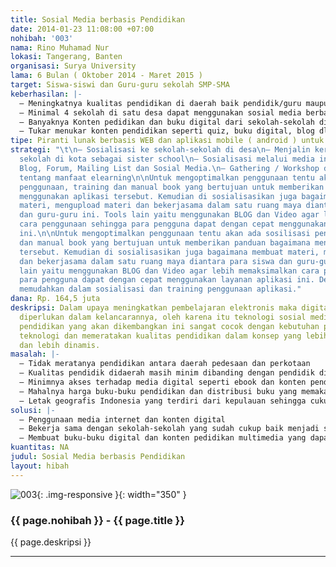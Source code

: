 ```yaml
---
title: Sosial Media berbasis Pendidikan
date: 2014-01-23 11:08:00 +07:00
nohibah: '003'
nama: Rino Muhamad Nur
lokasi: Tangerang, Banten
organisasi: Surya University
lama: 6 Bulan ( Oktober 2014 - Maret 2015 )
target: Siswa-siswi dan Guru-guru sekolah SMP-SMA
keberhasilan: |-
  – Meningkatnya kualitas pendidikan di daerah baik pendidik/guru maupun siswanya.
  – Minimal 4 sekolah di satu desa dapat menggunakan sosial media berbasis pendidikan ini
  – Banyaknya Konten pedidikan dan buku digital dari sekolah-sekolah di kota
  – Tukar menukar konten pendidikan seperti quiz, buku digital, blog dll antar sekolah
tipe: Piranti lunak berbasis WEB dan aplikasi mobile ( android ) untuk mendukungnya.
strategi: "\t\n– Sosialisasi ke sekolah-sekolah di desa\n– Menjalin kerjasama dengan
  sekolah di kota sebagai sister school\n– Sosialisasi melalui media internet seperti
  Blog, Forum, Mailing List dan Sosial Media.\n– Gathering / Workshop di sekolah-sekolah
  tentang manfaat elearning\n\nUntuk mengoptimalkan penggunaan tentu akan ada sosilisasi
  penggunaan, training dan manual book yang bertujuan untuk memberikan panduan bagaimana
  menggunakan aplikasi tersebut. Kemudian di sosialisasikan juga bagaimana membuat
  materi, mengupload materi dan bekerjasama dalam satu ruang maya diantara para siswa
  dan guru-guru ini. Tools lain yaitu menggunakan BLOG dan Video agar lebih memaksimalkan
  cara penggunaan sehingga para pengguna dapat dengan cepat menggunakan layanan aplikasi
  ini.\n\nUntuk mengoptimalkan penggunaan tentu akan ada sosilisasi penggunaan, training
  dan manual book yang bertujuan untuk memberikan panduan bagaimana menggunakan aplikasi
  tersebut. Kemudian di sosialisasikan juga bagaimana membuat materi, mengupload materi
  dan bekerjasama dalam satu ruang maya diantara para siswa dan guru-guru ini. Tools
  lain yaitu menggunakan BLOG dan Video agar lebih memaksimalkan cara penggunaan sehingga
  para pengguna dapat dengan cepat menggunakan layanan aplikasi ini. Dengan cara ini
  memudahkan dalam sosialisasi dan training penggunaan aplikasi."
dana: Rp. 164,5 juta
deskripsi: Dalam upaya meningkatkan pembelajaran elektronis maka digital content sangat
  diperlukan dalam kelancarannya, oleh karena itu teknologi sosial media berbasis
  pendidikan yang akan dikembangkan ini sangat cocok dengan kebutuhan pendidikan mengaplikasi
  teknologi dan memeratakan kualitas pendidikan dalam konsep yang lebih menyenangkan
  dan lebih dinamis.
masalah: |-
  – Tidak meratanya pendidikan antara daerah pedesaan dan perkotaan
  – Kualitas pendidik didaerah masih minim dibanding dengan pendidik di kota begitu juga lulusannya.
  – Minimnya akses terhadap media digital seperti ebook dan konten pendidikan berbasis multimedia
  – Mahalnya harga buku-buku pendidikan dan distribusi buku yang memakan waktu cukup lama
  – Letak geografis Indonesia yang terdiri dari kepulauan sehingga cukup sulit untuk dijangkau secara fisik
solusi: |-
  – Penggunaan media internet dan konten digital
  – Bekerja sama dengan sekolah-sekolah yang sudah cukup baik menjadi sekolah pembimbing atau sister school
  – Membuat buku-buku digital dan konten pedidikan multimedia yang dapat diakses melalui internet
kuantitas: NA
judul: Sosial Media berbasis Pendidikan
layout: hibah
---
```


![003](/static/img/hibahcms/003.png){: .img-responsive }{: width="350" }

### {{ page.nohibah }} - {{ page.title }}

{{ page.deskripsi }}

---
